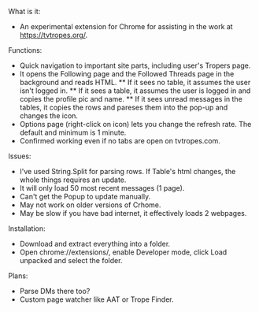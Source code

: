 What is it:
* An experimental extension for Chrome for assisting in the work at https://tvtropes.org/.

Functions:
* Quick navigation to important site parts, including user's Tropers page.
* It opens the Following page and the Followed Threads page in the background and reads HTML.
** If it sees no table, it assumes the user isn't logged in.
** If it sees a table, it assumes the user is logged in and copies the profile pic and name.
** If it sees unread messages in the tables, it copies the rows and pareses them into the pop-up and changes the icon.
* Options page (right-click on icon) lets you change the refresh rate. The default and minimum is 1 minute.
* Confirmed working even if no tabs are open on tvtropes.com.

Issues:
* I've used String.Split for parsing rows. If Table's html changes, the whole things requires an update.
* It will only load 50 most recent messages (1 page).
* Can't get the Popup to update manually.
* May not work on older versions of Crhome.
* May be slow if you have bad internet, it effectively loads 2 webpages.

Installation:
* Download and extract everything into a folder.
* Open chrome://extensions/, enable Developer mode, click Load unpacked and select the folder.

Plans:
* Parse DMs there too?
* Custom page watcher like AAT or Trope Finder.